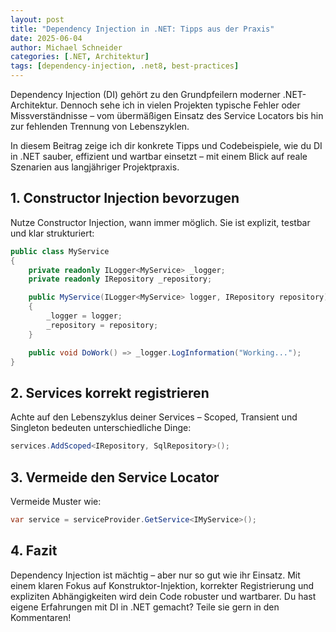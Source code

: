 ```yaml
---
layout: post
title: "Dependency Injection in .NET: Tipps aus der Praxis"
date: 2025-06-04
author: Michael Schneider
categories: [.NET, Architektur]
tags: [dependency-injection, .net8, best-practices]
---
```


Dependency Injection (DI) gehört zu den Grundpfeilern moderner .NET-Architektur. Dennoch sehe ich in vielen Projekten typische Fehler oder Missverständnisse – vom übermäßigen Einsatz des Service Locators bis hin zur fehlenden Trennung von Lebenszyklen.

In diesem Beitrag zeige ich dir konkrete Tipps und Codebeispiele, wie du DI in .NET sauber, effizient und wartbar einsetzt – mit einem Blick auf reale Szenarien aus langjähriger Projektpraxis.

## 1. Constructor Injection bevorzugen

Nutze Constructor Injection, wann immer möglich. Sie ist explizit, testbar und klar strukturiert:

```csharp
public class MyService
{
    private readonly ILogger<MyService> _logger;
    private readonly IRepository _repository;

    public MyService(ILogger<MyService> logger, IRepository repository)
    {
        _logger = logger;
        _repository = repository;
    }

    public void DoWork() => _logger.LogInformation("Working...");
}
```


## 2. Services korrekt registrieren

Achte auf den Lebenszyklus deiner Services – Scoped, Transient und Singleton bedeuten unterschiedliche Dinge:

```csharp
services.AddScoped<IRepository, SqlRepository>();
```

## 3. Vermeide den Service Locator

Vermeide Muster wie:

```csharp
var service = serviceProvider.GetService<IMyService>();
```

## 4. Fazit

Dependency Injection ist mächtig – aber nur so gut wie ihr Einsatz. Mit einem klaren Fokus auf Konstruktor-Injektion, korrekter Registrierung und expliziten Abhängigkeiten wird dein Code robuster und wartbarer. 
Du hast eigene Erfahrungen mit DI in .NET gemacht? Teile sie gern in den Kommentaren!